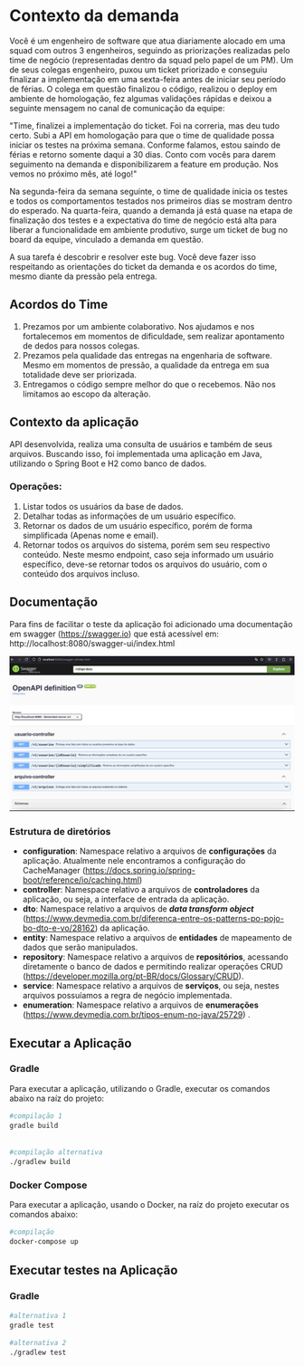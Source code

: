 # Contexto da demanda
Você é um engenheiro de software que atua diariamente alocado em uma squad com outros 3 engenheiros, seguindo as priorizações 
realizadas pelo time de negócio (representadas dentro da squad pelo papel de um PM). Um de seus colegas engenheiro, puxou um ticket priorizado
e conseguiu finalizar a implementação em uma sexta-feira antes de iniciar seu período de férias. O colega em questão finalizou o código, 
realizou o deploy em ambiente de homologação, fez algumas validações rápidas e deixou a seguinte mensagem no canal de comunicação da equipe:

"Time, finalizei a implementação do ticket. Foi na correria, mas deu tudo certo. Subi a API em homologação para que o time de qualidade
possa iniciar os testes na próxima semana. Conforme falamos, estou saindo de férias e retorno somente daqui a 30 dias.
Conto com vocês para darem seguimento na demanda e disponibilizarem a feature em produção. Nos vemos no próximo mês, até logo!"

Na segunda-feira da semana seguinte, o time de qualidade inicia os testes e todos os comportamentos testados nos primeiros dias se mostram dentro do esperado.
Na quarta-feira, quando a demanda já está quase na etapa de finalização dos testes e a expectativa do time de negócio está alta para 
liberar a funcionalidade em ambiente produtivo, surge um ticket de bug no board da equipe, vinculado a demanda em questão.

A sua tarefa é descobrir e resolver este bug. Você deve fazer isso respeitando as orientações do ticket da demanda e os acordos do time, mesmo diante da pressão pela entrega.

## Acordos do Time
1. Prezamos por um ambiente colaborativo. Nos ajudamos e nos fortalecemos em momentos de dificuldade, sem realizar apontamento de dedos para nossos colegas.
2. Prezamos pela qualidade das entregas na engenharia de software. Mesmo em momentos de pressão, a qualidade da entrega em sua totalidade deve ser priorizada.
3. Entregamos o código sempre melhor do que o recebemos. Não nos limitamos ao escopo da alteração.

## Contexto da aplicação
API desenvolvida, realiza uma consulta de usuários e também de seus arquivos. Buscando isso, foi implementada uma aplicação em Java, utilizando o Spring Boot e H2 como banco de dados. 

### Operações:

1. Listar todos os usuários da base de dados.
2. Detalhar todas as informações de um usuário específico.
3. Retornar os dados de um usuário específico, porém de forma simplificada (Apenas nome e email).
4. Retornar todos os arquivos do sistema, porém sem seu respectivo conteúdo. Neste mesmo endpoint, caso seja informado um usuário específico, deve-se retornar todos os arquivos do usuário, com o conteúdo dos arquivos incluso.

## Documentação

Para fins de facilitar o teste da  aplicação foi adicionado uma documentação em swagger (https://swagger.io) que está acessível em: http://localhost:8080/swagger-ui/index.html

![SWagger](src/main/resources/swagger.png)


### Estrutura de diretórios

- <b>configuration</b>: Namespace relativo a arquivos de <b>configurações</b> da aplicação. Atualmente nele encontramos a configuração do CacheManager (https://docs.spring.io/spring-boot/reference/io/caching.html)
- <b>controller</b>: Namespace relativo a arquivos de <b>controladores</b> da aplicação, ou seja, a interface de entrada da aplicação.
- <b>dto</b>: Namespace relativo a arquivos de <b>*data transform object*</b> (https://www.devmedia.com.br/diferenca-entre-os-patterns-po-pojo-bo-dto-e-vo/28162) da aplicação.
- <b>entity</b>: Namespace relativo a arquivos de <b>entidades</b> de mapeamento de dados que serão manipulados.
- <b>repository</b>: Namespace relativo a arquivos de <b>repositórios</b>, acessando diretamente o banco de dados e permitindo realizar operações CRUD (https://developer.mozilla.org/pt-BR/docs/Glossary/CRUD).
- <b>service</b>: Namespace relativo a arquivos de <b>serviços</b>, ou seja, nestes arquivos possuíamos a regra de negócio implementada.
- <b>enumeration</b>: Namespace relativo a arquivos de <b>enumerações</b> (https://www.devmedia.com.br/tipos-enum-no-java/25729) .

## Executar a Aplicação
### Gradle

Para executar a aplicação, utilizando o Gradle, executar os comandos abaixo na raíz do projeto:

```bash
#compilação 1
gradle build 
```
```bash

#compilação alternativa
./gradlew build
```
### Docker Compose

Para executar a aplicação, usando o Docker, na raíz do projeto executar os comandos abaixo:


```bash
#compilação
docker-compose up
```

## Executar testes na Aplicação
### Gradle

```bash
#alternativa 1
gradle test 
```

```bash
#alternativa 2
./gradlew test 
```